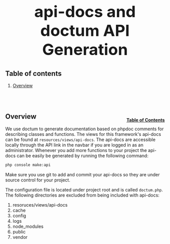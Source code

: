 <h1 style="font-size: 50px; text-align: center;">api-docs and doctum API Generation</h1>

## Table of contents
1. [Overview](#overview)
<br>
<br>

## Overview <a id="overview"></a><span style="float: right; font-size: 14px; padding-top: 15px;">[Table of Contents](#table-of-contents)</span>
We use doctum to generate documentation based on phpdoc comments for describing classes and functions.  The views for this framework's api-docs can be found at `resources/views/api-docs`.  The api-docs are accessible locally through the API link in the navbar if you are logged in as an administrator.  Whenever you add more functions to your project the api-docs can be easily be generated by running the following command:

```sh
php console make:api
```

Make sure you use git to add and commit your api-docs so they are under source control for your project.

The configuration file is located under project root and is called `doctum.php`.  The following directories are excluded from being included with api-docs:
1. resoruces/views/api-docs
2. cache
3. config
4. logs
5. node_modules
6. public
7. vendor

